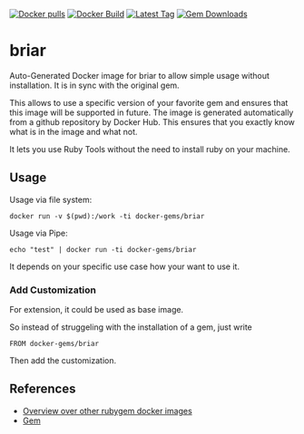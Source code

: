 [![Docker pulls](https://img.shields.io/docker/pulls/rubygem/briar.svg)](https://hub.docker.com/r/rubygem/briar/)
[![Docker Build](https://img.shields.io/docker/automated/rubygem/briar.svg)](https://hub.docker.com/r/rubygem/briar/)
[![Latest Tag](https://img.shields.io/github/tag/docker-rubygem/briar.svg)](https://hub.docker.com/r/rubygem/briar/)
[![Gem Downloads](https://img.shields.io/gem/dt/briar.svg)](https://rubygems.org/gems/briar/)
# briar

Auto-Generated Docker image for briar to allow simple usage without installation.
It is in sync with the original gem.

This allows to use a specific version of your favorite gem and ensures that this image will be supported in future.
The image is generated automatically from a github repository by Docker Hub.
This ensures that you exactly know what is in the image and what not.

It lets you use Ruby Tools without the need to install ruby on your machine.

## Usage

Usage via file system:

`docker run -v $(pwd):/work -ti docker-gems/briar`

Usage via Pipe:

`echo "test" | docker run -ti docker-gems/briar`

It depends on your specific use case how your want to use it.

### Add Customization

For extension, it could be used as base image.

So instead of struggeling with the installation of a gem, just write

`FROM docker-gems/briar`

Then add the customization.

## References

 - [Overview over other rubygem docker images](https://github.com/thinkbot/docker-rubygem)
 - [Gem](https://rubygems.org/gems/briar/)
